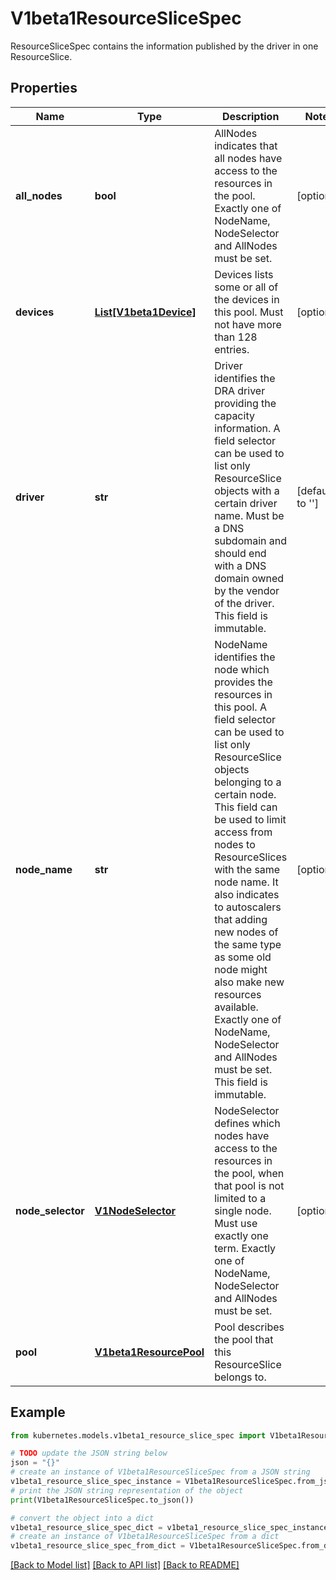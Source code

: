# V1beta1ResourceSliceSpec

ResourceSliceSpec contains the information published by the driver in one ResourceSlice.

## Properties

Name | Type | Description | Notes
------------ | ------------- | ------------- | -------------
**all_nodes** | **bool** | AllNodes indicates that all nodes have access to the resources in the pool.  Exactly one of NodeName, NodeSelector and AllNodes must be set. | [optional] 
**devices** | [**List[V1beta1Device]**](V1beta1Device.md) | Devices lists some or all of the devices in this pool.  Must not have more than 128 entries. | [optional] 
**driver** | **str** | Driver identifies the DRA driver providing the capacity information. A field selector can be used to list only ResourceSlice objects with a certain driver name.  Must be a DNS subdomain and should end with a DNS domain owned by the vendor of the driver. This field is immutable. | [default to '']
**node_name** | **str** | NodeName identifies the node which provides the resources in this pool. A field selector can be used to list only ResourceSlice objects belonging to a certain node.  This field can be used to limit access from nodes to ResourceSlices with the same node name. It also indicates to autoscalers that adding new nodes of the same type as some old node might also make new resources available.  Exactly one of NodeName, NodeSelector and AllNodes must be set. This field is immutable. | [optional] 
**node_selector** | [**V1NodeSelector**](V1NodeSelector.md) | NodeSelector defines which nodes have access to the resources in the pool, when that pool is not limited to a single node.  Must use exactly one term.  Exactly one of NodeName, NodeSelector and AllNodes must be set. | [optional] 
**pool** | [**V1beta1ResourcePool**](V1beta1ResourcePool.md) | Pool describes the pool that this ResourceSlice belongs to. | 

## Example

```python
from kubernetes.models.v1beta1_resource_slice_spec import V1beta1ResourceSliceSpec

# TODO update the JSON string below
json = "{}"
# create an instance of V1beta1ResourceSliceSpec from a JSON string
v1beta1_resource_slice_spec_instance = V1beta1ResourceSliceSpec.from_json(json)
# print the JSON string representation of the object
print(V1beta1ResourceSliceSpec.to_json())

# convert the object into a dict
v1beta1_resource_slice_spec_dict = v1beta1_resource_slice_spec_instance.to_dict()
# create an instance of V1beta1ResourceSliceSpec from a dict
v1beta1_resource_slice_spec_from_dict = V1beta1ResourceSliceSpec.from_dict(v1beta1_resource_slice_spec_dict)
```
[[Back to Model list]](../README.md#documentation-for-models) [[Back to API list]](../README.md#documentation-for-api-endpoints) [[Back to README]](../README.md)


